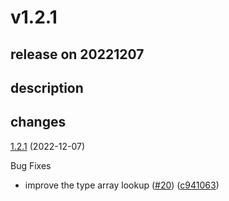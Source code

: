 # v1.2.1

## release on 20221207
## description
## changes
<a href="https://github.com/stoplightio/spectral-owasp-ruleset/compare/v1.2.0...v1.2.1">1.2.1</a> (2022-12-07)

Bug Fixes

* improve the type array lookup (<a href="https://github.com/stoplightio/spectral-owasp-ruleset/issues/20" data-hovercard-type="pull_request" data-hovercard-url="/stoplightio/spectral-owasp-ruleset/pull/20/hovercard">#20</a>) (<a href="https://github.com/stoplightio/spectral-owasp-ruleset/commit/c941063d90858e0f863581c6b0c366f4ebd2455f">c941063</a>)

